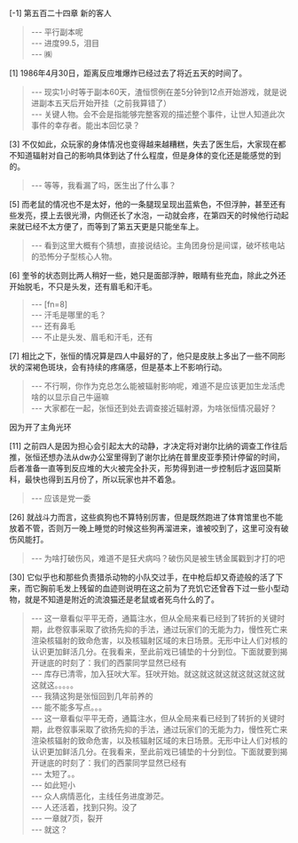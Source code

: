 
[-1] 第五百二十四章 新的客人
>--- 平行副本呢<br>
>--- 进度99.5，泪目<br>
>--- ㈱<br>

[1] 1986年4月30日，距离反应堆爆炸已经过去了将近五天的时间了。
>--- 现实1小时等于副本60天，渣恒惯例在差5分钟到12点开始游戏，就是说进副本五天后开始开挂（之前我算错了）<br>
>--- 关键人物。会不会是指能够完整客观的描述整个事件，让世人知道此次事件的幸存者。能出本回忆录？<br>

[3] 不仅如此，众玩家的身体情况也变得越来越糟糕，失去了医生后，大家现在都不知道辐射对自己的影响具体到达了什么程度，但是身体的变化还是能感觉的到的。
>--- 等等，我看漏了吗，医生出了什么事？<br>

[5] 而老鼠的情况也不是太好，他的一条腿现呈现出蓝紫色，不但浮肿，甚至还有些发亮，摸上去很光滑，内侧还长了水泡，一动就会疼，在第四天的时候他行动起来就已经不太方便了，而等到了第五天更是只能坐车上。
>--- 看到这里大概有个猜想，直接说结论。主角团身份是间谍，破坏核电站的恐怖分子型核心人物。<br>

[6] 奎爷的状态则比两人稍好一些，她只是面部浮肿，眼睛有些充血，除此之外还开始脱毛，不只是头发，还有眉毛和汗毛。
>--- [fn=8]<br>
>--- 汗毛是哪里的毛？<br>
>--- 还有鼻毛<br>
>--- 不止是头发、眉毛和汗毛，还有<br>

[7] 相比之下，张恒的情况算是四人中最好的了，他只是皮肤上多出了一些不同形状的深褐色斑块，会有持续的疼痛感，但是基本上不影响行动。
>--- 不行啊，你作为克总怎么能被辐射影响呢，难道不是应该更加生龙活虎啥的以显示自己牛逼嘛<br>
>--- 大家都在一起，张恒还到处去调查接近辐射源，为啥张恒情况最好？

因为开了主角光环<br>

[11] 之前四人是因为担心会引起太大的动静，才决定将对谢尔比纳的调查工作往后推，张恒还想办法从dw办公室里得到了谢尔比纳在普里皮亚季预计停留的时间，后者准备一直等到反应堆的大火被完全扑灭，形势得到进一步控制后才返回莫斯科，最快也得到五月份了，所以玩家也并不着急。
>--- 应该是党一委<br>

[26] 就战斗力而言，这些疯狗也不算特别厉害，但是既然跑进了体育馆里也不能放着不管，否则万一晚上睡觉的时候这些狗再溜进来，谁被咬到了，这里可没有破伤风能打。
>--- 为啥打破伤风，难道不是狂犬病吗？破伤风是被生锈金属戳到才打的吧<br>

[30] 它似乎也和那些负责猎杀动物的小队交过手，在中枪后却又奇迹般的活了下来，而它胸前毛发上残留的血迹则说明在这之前为了充饥它还曾吞下过一些小型动物，就是不知道是附近的流浪猫还是老鼠或者死鸟什么的了。
>--- 这一章看似平平无奇，通篇注水，但从全局来看已经到了转折的关键时期，此卷叙事采取了欲扬先抑的手法，通过玩家们的无能为力，慢性死亡来渲染核辐射的致命危害，以及核辐射区域的末日场景。无形中让人们对核的认识更加鲜活几分。在我看来，至此前戏已铺垫的十分到位。下面就要到揭开谜底的时刻了：我们的西蒙同学显然已经有<br>
>--- 库存已清零，加入狂吠大军。狂吠开始。就这就这就这就这就这就这就这就这。。。。。<br>
>--- 我猜这狗是张恒回到几年前养的<br>
>--- 能不能多写点。。。<br>
>--- 这一章看似平平无奇，通篇注水，但从全局来看已经到了转折的关键时期，此卷叙事采取了欲扬先抑的手法，通过玩家们的无能为力，慢性死亡来渲染核辐射的致命危害，以及核辐射区域的末日场景。无形中让人们对核的认识更加鲜活几分。在我看来，至此前戏已铺垫的十分到位。下面就要到揭开谜底的时刻了：我们的西蒙同学显然已经有<br>
>--- 太短了。。<br>
>--- 如此短小<br>
>--- 众人病情恶化，主线任务进度渺茫。<br>
>--- 人还活着，找到只狗。没了<br>
>--- 一章就7页，裂开<br>
>--- 就这？<br>
